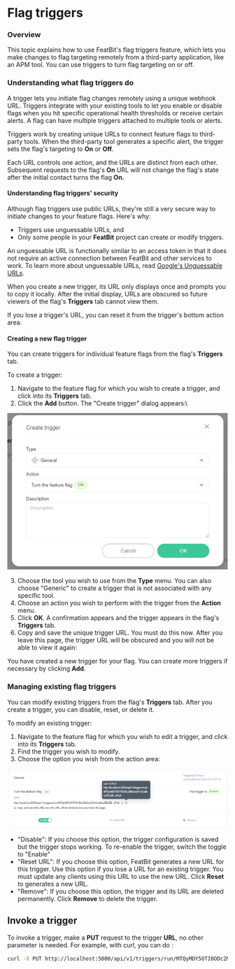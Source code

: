 # Flag triggers

### Overview 

This topic explains how to use FeatBit's flag triggers feature, which lets you make changes to flag targeting remotely from a third-party application, like an APM tool. You can use triggers to turn flag targeting on or off.

### Understanding what flag triggers do 

A trigger lets you initiate flag changes remotely using a unique webhook URL. Triggers integrate with your existing tools to let you enable or disable flags when you hit specific operational health thresholds or receive certain alerts. A flag can have multiple triggers attached to multiple tools or alerts.

Triggers work by creating unique URLs to connect feature flags to third-party tools. When the third-party tool generates a specific alert, the trigger sets the flag's targeting to **On** or **Off**.

Each URL controls one action, and the URLs are distinct from each other. Subsequent requests to the flag's **On** URL will not change the flag's state after the initial contact turns the flag **On.**

#### Understanding flag triggers' security

Although flag triggers use public URLs, they're still a very secure way to initiate changes to your feature flags. Here's why:

* Triggers use unguessable URLs, and
* Only some people in your **FeatBit** project can create or modify triggers.

An unguessable URL is functionally similar to an access token in that it does not require an active connection between FeatBit and other services to work. To learn more about unguessable URLs, read [Google's Unguessable URLs](https://www.schneier.com/blog/archives/2015/07/googles\_unguess.html).

When you create a new trigger, its URL only displays once and prompts you to copy it locally. After the initial display, URLs are obscured so future viewers of the flag's **Triggers** tab cannot view them.

If you lose a trigger's URL, you can reset it from the trigger's bottom action area.

#### Creating a new flag trigger 

You can create triggers for individual feature flags from the flag's **Triggers** tab.

To create a trigger:

1. Navigate to the feature flag for which you wish to create a trigger, and click into its **Triggers** tab.
2.  Click the **Add** button. The "Create trigger" dialog appears:\

![](../../feature-flags/assets/feature-workflow/flag-triggers/001.png)

3. Choose the tool you wish to use from the **Type** menu. You can also choose "Generic" to create a trigger that is not associated with any specific tool.
4. Choose an action you wish to perform with the trigger from the **Action** menu.
5. Click **OK**. A confirmation appears and the trigger appears in the flag's **Triggers** tab.
6. Copy and save the unique trigger URL. You must do this now. After you leave this page, the trigger URL will be obscured and you will not be able to view it again:

You have created a new trigger for your flag. You can create more triggers if necessary by clicking **Add**.

### Managing existing flag triggers

You can modify existing triggers from the flag's **Triggers** tab. After you create a trigger, you can disable, reset, or delete it.

To modify an existing trigger:

1. Navigate to the feature flag for which you wish to edit a trigger, and click into its **Triggers** tab.
2. Find the trigger you wish to modify.
3.  Choose the option you wish from the action area:


![](../../feature-flags/assets/feature-workflow/flag-triggers/002.png)

* "Disable": If you choose this option, the trigger configuration is saved but the trigger stops working. To re-enable the trigger, switch the toggle to "Enable"
* "Reset URL": If you choose this option, FeatBit generates a new URL for this trigger. Use this option if you lose a URL for an existing trigger. You must update any clients using this URL to use the new URL. Click **Reset** to generates a new URL.
* "Remove": If you choose this option, the trigger and its URL are deleted permanently. Click **Remove** to delete the trigger.

## Invoke a trigger

To invoke a trigger, make a **PUT** request to the trigger **URL**, no other parameter is needed. For example, with curl, you can do :

```bash
curl -X PUT http://localhost:5000/api/v1/triggers/run/MTQyMDY5OTI0ODc2MQw4yPzGndlkezFEsZE_uPnA
```
